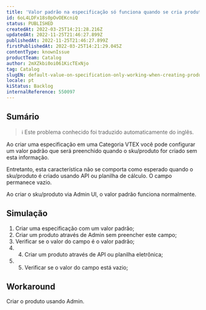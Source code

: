 ```yaml
---
title: 'Valor padrão na especificação só funciona quando se cria produtos através de Admin'
id: 6oL4LDFx18s0pOvOEKcniQ
status: PUBLISHED
createdAt: 2022-03-25T14:21:28.216Z
updatedAt: 2022-11-25T21:46:27.899Z
publishedAt: 2022-11-25T21:46:27.899Z
firstPublishedAt: 2022-03-25T14:21:29.045Z
contentType: knownIssue
productTeam: Catalog
author: 2mXZkbi0oi061KicTExNjo
tag: Catalog
slugEN: default-value-on-specification-only-working-when-creating-products-through-admin
locale: pt
kiStatus: Backlog
internalReference: 550097
---
```


## Sumário

>ℹ️ Este problema conhecido foi traduzido automaticamente do inglês.


Ao criar uma especificação em uma Categoria VTEX você pode configurar um valor padrão que será preenchido quando o sku/produto for criado sem esta informação.

Entretanto, esta característica não se comporta como esperado quando o sku/produto é criado usando API ou planilha de cálculo. O campo permanece vazio.

Ao criar o sku/produto via Admin UI, o valor padrão funciona normalmente.



## Simulação



1. Criar uma especificação com um valor padrão;
2. Criar um produto através de Admin sem preencher este campo;
3. Verificar se o valor do campo é o valor padrão;
4. 4. Criar um produto através de API ou planilha eletrônica;
5. 5. Verificar se o valor do campo está vazio;



## Workaround


Criar o produto usando Admin.

